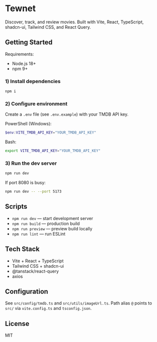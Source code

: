 # Tewnet

Discover, track, and review movies. Built with Vite, React, TypeScript, shadcn-ui, Tailwind CSS, and React Query.

## Getting Started

Requirements:

- Node.js 18+
- npm 9+

### 1) Install dependencies

```sh
npm i
```

### 2) Configure environment

Create a `.env` file (see `.env.example`) with your TMDB API key.

PowerShell (Windows):

```powershell
$env:VITE_TMDB_API_KEY="YOUR_TMDB_API_KEY"
```

Bash:

```bash
export VITE_TMDB_API_KEY="YOUR_TMDB_API_KEY"
```

### 3) Run the dev server

```sh
npm run dev
```

If port 8080 is busy:

```sh
npm run dev -- --port 5173
```

## Scripts

- `npm run dev` — start development server
- `npm run build` — production build
- `npm run preview` — preview build locally
- `npm run lint` — run ESLint

## Tech Stack

- Vite + React + TypeScript
- Tailwind CSS + shadcn-ui
- @tanstack/react-query
- axios

## Configuration

See `src/config/tmdb.ts` and `src/utils/imageUrl.ts`. Path alias `@` points to `src/` via `vite.config.ts` and `tsconfig.json`.

## License

MIT
